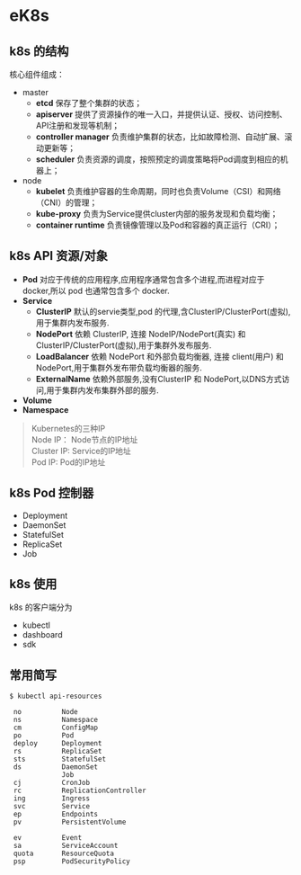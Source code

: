 # eK8s


## k8s 的结构

核心组件组成：

- master
    - **etcd** 保存了整个集群的状态；
    - **apiserver** 提供了资源操作的唯一入口，并提供认证、授权、访问控制、API注册和发现等机制；
    - **controller manager** 负责维护集群的状态，比如故障检测、自动扩展、滚动更新等；
    - **scheduler** 负责资源的调度，按照预定的调度策略将Pod调度到相应的机器上；
- node
    - **kubelet** 负责维护容器的生命周期，同时也负责Volume（CSI）和网络（CNI）的管理；
    - **kube-proxy** 负责为Service提供cluster内部的服务发现和负载均衡；
    - **container runtime** 负责镜像管理以及Pod和容器的真正运行（CRI）；

## k8s API 资源/对象

- **Pod**  对应于传统的应用程序,应用程序通常包含多个进程,而进程对应于 docker,所以 pod 也通常包含多个 docker.
- **Service**  
    - **ClusterIP**  默认的servie类型,pod 的代理,含ClusterIP/ClusterPort(虚拟),用于集群内发布服务.
    - **NodePort**  依赖 ClusterIP, 连接 NodeIP/NodePort(真实) 和 ClusterIP/ClusterPort(虚拟),用于集群外发布服务.
    - **LoadBalancer**  依赖 NodePort 和外部负载均衡器, 连接 client(用户) 和 NodePort,用于集群外发布带负载均衡器的服务.
    - **ExternalName**  依赖外部服务,没有ClusterIP 和 NodePort,以DNS方式访问,用于集群内发布集群外部的服务.
- **Volume**
- **Namespace**   

> Kubernetes的三种IP  
Node IP： Node节点的IP地址  
Cluster IP: Service的IP地址  
Pod IP: Pod的IP地址  

## k8s Pod 控制器

- Deployment
- DaemonSet
- StatefulSet
- ReplicaSet
- Job

## k8s 使用

k8s 的客户端分为 
- kubectl 
- dashboard 
- sdk

## 常用简写
```
$ kubectl api-resources

 no          Node
 ns          Namespace
 cm          ConfigMap
 po          Pod
 deploy      Deployment
 rs          ReplicaSet
 sts         StatefulSet
 ds          DaemonSet
             Job
 cj          CronJob
 rc          ReplicationController
 ing         Ingress
 svc         Service
 ep          Endpoints
 pv          PersistentVolume

 ev          Event
 sa          ServiceAccount
 quota       ResourceQuota
 psp         PodSecurityPolicy
 ```